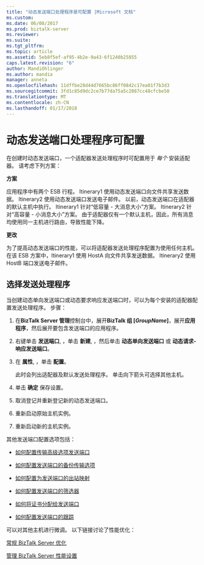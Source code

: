 ```yaml
---
title: "动态发送端口处理程序是可配置 |Microsoft 文档"
ms.custom: 
ms.date: 06/08/2017
ms.prod: biztalk-server
ms.reviewer: 
ms.suite: 
ms.tgt_pltfrm: 
ms.topic: article
ms.assetid: 5eb8f5ef-af95-4b2e-9a43-6f1240b25855
caps.latest.revision: "6"
author: MandiOhlinger
ms.author: mandia
manager: anneta
ms.openlocfilehash: 11dffbe28d44d7665bc86ff0842c17ea01f7b3d3
ms.sourcegitcommit: 3fd1c85d9dc2ce7b77da75a5c2087cc48cfcbe50
ms.translationtype: MT
ms.contentlocale: zh-CN
ms.lasthandoff: 01/17/2018
---
```

# <a name="dynamic-send-port-handler-is-configurable"></a>动态发送端口处理程序可配置
在创建时动态发送端口，一个适配器发送处理程序时可配置用于 *每个* 安装适配器。 请考虑下列方案：  
  
 **方案**  
  
 应用程序中有两个 ESB 行程。 Itinerary1 使用动态发送端口向文件共享发送数据。 Itinerary2 使用动态发送端口发送电子邮件。 以前，动态发送端口在适配器的默认主机中执行。 Itinerary1 针对“低容量 - 大消息大小”方案。 Itinerary2 针对“高容量 - 小消息大小”方案。 由于适配器仅有一个默认主机，因此，所有消息均使用同一主机进行路由，导致性能下降。  
  
 **更改**  
  
 为了提高动态发送端口的性能，可以将适配器发送处理程序配置为使用任何主机。 在该 ESB 方案中，Itinerary1 使用 HostA 向文件共享发送数据。 Itinerary2 使用 HostB 端口发送电子邮件。  
  
## <a name="select-a-send-handler"></a>选择发送处理程序  
 当创建动态单向发送端口或动态要求响应发送端口时，可以为每个安装的适配器配置发送处理程序。 步骤：  
  
1.  在**BizTalk Server 管理**控制台中，展开**BizTalk 组 [*GroupName*]**，展开**应用程序**，然后展开要包含发送端口的应用程序。  
  
2.  右键单击 **发送端口**, ，单击 **新建**, ，然后单击 **动态单向发送端口** 或 **动态请求-响应发送端口**。  
  
3.  在  **属性**, ，单击 **配置**。  
  
     此时会列出适配器及默认发送处理程序。 单击向下箭头可选择其他主机。  
  
4.  单击 **确定** 保存设置。  
  
5.  取消登记并重新登记新的动态发送端口。  
  
6.  重新启动原始主机实例。  
  
7.  重新启动新的主机实例。  
  
 其他发送端口配置选项包括：  
  
-   [如何配置传输高级选项发送端口](http://go.microsoft.com/fwlink/p/?LinkId=267697)  
  
-   [如何配置发送端口的备份传输选项](http://go.microsoft.com/fwlink/p/?LinkId=267698)  
  
-   [如何配置为发送端口的出站映射](http://go.microsoft.com/fwlink/p/?LinkId=267699)  
  
-   [如何配置发送端口的筛选器](http://go.microsoft.com/fwlink/p/?LinkId=267700)  
  
-   [如何将证书分配给发送端口](http://go.microsoft.com/fwlink/p/?LinkId=267701)  
  
-   [如何配置发送端口的跟踪](http://go.microsoft.com/fwlink/p/?LinkId=267702)  
  
 可以对其他主机进行微调。 以下链接讨论了性能优化：  
  
 [常规 BizTalk Server 优化](http://go.microsoft.com/fwlink/p/?LinkId=267703)  
  
 [管理 BizTalk Server 性能设置](http://go.microsoft.com/fwlink/p/?LinkId=267704)
